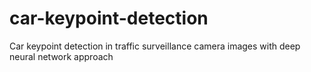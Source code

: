 # car-keypoint-detection
Car keypoint detection in traffic surveillance camera images with deep neural network approach 
